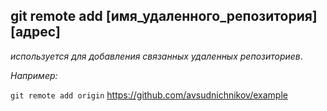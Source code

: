 ## git remote add [имя_удаленного_репозитория] [адрес] 
*используется для добавления связанных удаленных репозиториев*.

*Например:*

`git remote add origin` https://github.com/avsudnichnikov/example
